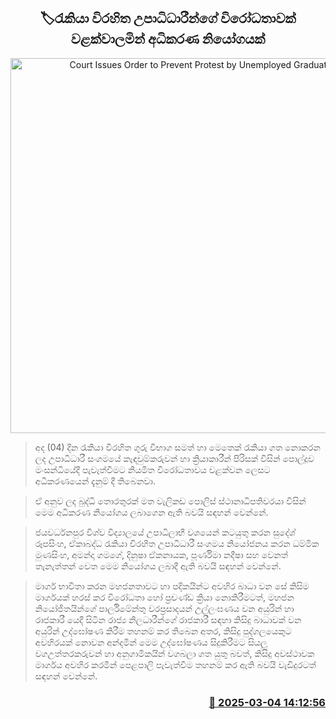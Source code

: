 <p align='center'><b><h2 align='center' title='Court Issues Order to Prevent Protest by Unemployed Graduates'>🏷රැකියා විරහිත උපාධිධාරීන්ගේ විරෝධතාවක් වළක්වාලමින් අධිකරණ නියෝගයක්</h2></b></p>
<p align='center'><img src='https://helakuru.sgp1.cdn.digitaloceanspaces.com/esana/images/lib/court-gg.jpg' width='600' alt='Court Issues Order to Prevent Protest by Unemployed Graduates'></p>

> අද (04) දින රැකියා විරහිත ගුරු විභාග සමත් හා මෙතෙක් රැකියා ගත නොකරන ලද උපාධිධාරී සංගමයේ කැඳවුම්කරුවන් හා ක්‍රියාකාරීන් පිරිසක් විසින් පොල්දූව මංසන්ධියේදී පැවැත්වීමට නියමිත විරෝධතාවය වළක්වන ලෙසට අධිකරණයෙන් දැනුම් දී තිබෙනවා.

> ඒ අනුව ලද බුද්ධි තොරතුරක් මත වැලිකඩ පොලිස් ස්ථානාධිපතිවරයා විසින් මෙම අධිකරණ නියෝගය ලබාගෙන ඇති බවයි සඳහන් වෙන්නේ.

> ජයවර්ධනපුර විශ්ව විද්‍යාලයේ උපාධිලාභී වශයෙන් කටයුතු කරන සුදේශ් රූපසිංහ, ඒකාබද්ධ රැකියා විරහිත උපාධිධාරී සංගමය නියෝජනය කරන ධම්මික මුණසිංහ, අමන්දා ගමගේ, දිනුෂා ඒකනායක, පූර්ණිමා නදීෂා සහ වෙනත් තැනැත්තන් වෙත මෙම නියෝගය ලබාදී ඇති බවයි සඳහන් වෙන්නේ.

> මාර්ග භාවිතා කරන මහජනතාවට හා පදිකයින්ට අවහිර බාධා වන සේ කිසිම මාර්ගයක් හරස් කර විරෝධතා හෝ ප්‍රචණ්ඩ ක්‍රියා නොකිරීමටත්, මහජන නියෝජිතයින්ගේ පාර්ලිමේන්තු වරප්‍රසාදයන් උල්ලංඝණය වන අයුරින් හා රාජකාරී යෙදී සිටින රාජ්‍ය නිලධාරීන්ගේ රාජකාරී සඳහා කිසිදු බාධාවක් වන අයුරින් උද්ඝෝෂණ කිරීම තහනම් කර තිබෙන අතර, කිසිදු පුද්ගලයෙකුට අවහිරයක් නොවන අන්දමින් මෙම උද්ඝෝෂණය සිදුකිරීමට සියලු වගඋත්තරකරුවන් හා අනුගාමිකයින් වගබලා ගත යුතු බවත්, කිසිදු අවස්ථාවක මාර්ගය අවහිර කරමින් පෙළපාලි පැවැත්වීම තහනම් කර ඇති බවයි වැඩිදුරටත් සඳහන් වෙන්නේ.



<h3 align='right'><a href='https://www.helakuru.lk/esana/p/108010/'>📅 2025-03-04 14:12:56</a></h3>
